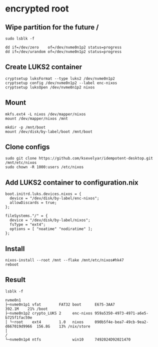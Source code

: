 # encrypted root

## Wipe partition for the future /

```
sudo lsblk -f

dd if=/dev/zero    of=/dev/nvme0n1p2 status=progress
dd if=/dev/urandom of=/dev/nvme0n1p2 status=progress
```

## Create LUKS2 container

```
cryptsetup luksFormat --type luks2 /dev/nvme0n1p2
cryptsetup config /dev/nvme0n1p2 --label enc-nixos
cryptsetup luksOpen /dev/nvme0n1p2 nixos
```

## Mount 

```
mkfs.ext4 -L nixos /dev/mapper/nixos
mount /dev/mapper/nixos /mnt

mkdir -p /mnt/boot
mount /dev/disk/by-label/boot /mnt/boot
```

## Clone configs 

```
sudo git clone https://github.com/ksevelyar/idempotent-desktop.git /mnt/etc/nixos
sudo chown -R 1000:users /etc/nixos
```

## Add LUKS2 container to configuration.nix

```
boot.initrd.luks.devices.nixos = {
  device = "/dev/disk/by-label/enc-nixos";
  allowDiscards = true;
};

fileSystems."/" = {
  device = "/dev/disk/by-label/nixos";
  fsType = "ext4";
  options = [ "noatime" "nodiratime" ];
};
```

## Install

```
nixos-install --root /mnt --flake /mnt/etc/nixos#hk47
reboot
```


## Result

```
lsblk -f
```

```
nvme0n1
├─nvme0n1p1 vfat        FAT32 boot      E675-3AA7                             392.1M    21% /boot
├─nvme0n1p2 crypto_LUKS 2     enc-nixos 959a5350-4973-4971-a6e5-b725f1fac59e
│ └─root    ext4        1.0   nixos     090b5f4e-bea7-49cb-9ea2-d667019d9966  156.8G    13% /nix/store
│                                                                                           /
└─nvme0n1p4 ntfs              win10     7492024D92021470
```
